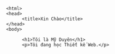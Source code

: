 <!DOCTYPE html>
    <html>
    <head>
          <title>Xin Chào</title>
    </head>
    <body>

          <h1>Tôi là Mỹ Duyên</h1>
          <p>Tôi đang học Thiết kế Web.</p>

</body>
</html>
  
  
  
  
  
  
  
 
   
